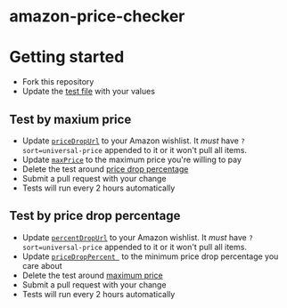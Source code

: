 # amazon-price-checker

# Getting started
- Fork this repository
- Update the [test file](https://github.com/mrbusche/amazon-price-checker/blob/main/src/test/kotlin/CheckerApplicationTests.kt) with your values

## Test by maxium price
- Update [`priceDropUrl`](/src/test/kotlin/CheckerApplicationTests.kt#L7) to your Amazon wishlist. It _must_ have `?sort=universal-price` appended to it or it won't pull all items.
- Update [`maxPrice`](/src/test/kotlin/CheckerApplicationTests.kt#L8) to the maximum price you're willing to pay
- Delete the test around [price drop percentage](/src/test/kotlin/CheckerApplicationTests.kt#L21-L26)
- Submit a pull request with your change
- Tests will run every 2 hours automatically

## Test by price drop percentage
- Update [`percentDropUrl`](/src/test/kotlin/CheckerApplicationTests.kt#L11) to your Amazon wishlist. It _must_ have `?sort=universal-price` appended to it or it won't pull all items.
- Update [`priceDropPercent `](/src/test/kotlin/CheckerApplicationTests.kt#L12) to the minimum price drop percentage you care about
- Delete the test around [maximum price](/src/test/kotlin/CheckerApplicationTests.kt#L14-L19)
- Submit a pull request with your change
- Tests will run every 2 hours automatically
